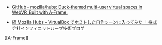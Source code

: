 - [GitHub - mozilla/hubs: Duck-themed multi-user virtual spaces in WebVR. Built with A-Frame.](https://github.com/mozilla/hubs)

- [続 Mozilla Hubs – VirtualBox でホストした自作シーンに入ってみた ｜株式会社インフィニットループ技術ブログ](https://www.infiniteloop.co.jp/blog/2022/03/mozilla-hubs-virtualbox-createscene/)

[[A-Frame]]